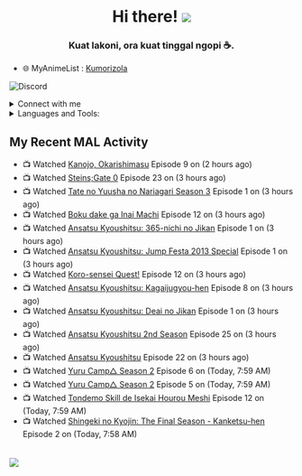 <h1 align="center">Hi there! <img src="https://media.giphy.com/media/hvRJCLFzcasrR4ia7z/giphy.gif" width="25px"> </h1>
<h3 align="center">Kuat lakoni, ora kuat tinggal ngopi ☕.</h3>

- 🌐 MyAnimeList : [Kumorizola](https://myanimelist.net/animelist/Kumorizola)

![Discord](https://discord.c99.nl/widget/theme-3/761213268009943051.png)
<details>
      <summary>Connect with me</summary>
    <p align="left">
        <a href="https://www.instagram.com/kumorizola/" target="blank"><img align="center"
                src="https://raw.githubusercontent.com/rahuldkjain/github-profile-readme-generator/master/src/images/icons/Social/instagram.svg"
                alt="kumorizola" height="30" width="40" /></a>
        <a href="https://discord.com" target="blank"><img align="center"
                src="https://raw.githubusercontent.com/rahuldkjain/github-profile-readme-generator/master/src/images/icons/Social/discord.svg"
                alt="Kumori#5882" height="30" width="40" /></a>
    </p>
</details>

<details>
    <summary align="left">Languages and Tools:</summary>
<p align="left">
      <a href="https://www.w3schools.com/css/" target="_blank">
        <img src="https://raw.githubusercontent.com/devicons/devicon/master/icons/css3/css3-original-wordmark.svg"
            alt="css3" width="40" height="40" /> </a> <a href="https://www.w3.org/html/" target="_blank"> <img
            src="https://raw.githubusercontent.com/devicons/devicon/master/icons/html5/html5-original-wordmark.svg"
            alt="html5" width="40" height="40" /> </a> <a href="https://www.java.com" target="_blank"> <img
            src="https://raw.githubusercontent.com/devicons/devicon/master/icons/java/java-original.svg" alt="java"
            width="40" height="40" /> </a> <a href="https://developer.mozilla.org/en-US/docs/Web/JavaScript"
            target="_blank"> <img
            src="https://raw.githubusercontent.com/devicons/devicon/master/icons/javascript/javascript-original.svg"
            alt="javascript" width="40" height="40" /> </a> <a href="https://nodejs.org" target="_blank"> <img
            src="https://raw.githubusercontent.com/devicons/devicon/master/icons/nodejs/nodejs-original-wordmark.svg"
            alt="nodejs" width="40" height="40" /> </a> <a href="https://www.python.org" target="_blank"> <img
            src="https://raw.githubusercontent.com/devicons/devicon/master/icons/python/python-original.svg"
            alt="python" width="40" height="40" /> </a> <a href="https://www.typescriptlang.org/" target="_blank"> <img
            src="https://raw.githubusercontent.com/devicons/devicon/master/icons/typescript/typescript-original.svg" 
            alt="typescript" width="40" height="40" /> </a> <a href="https://www.photoshop.com/en" target="_blank"> <img
            src="https://upload.wikimedia.org/wikipedia/commons/a/af/Adobe_Photoshop_CC_icon.svg" alt="photoshop" width="40" height="40"/> </a>
            <a href="https://www.adobe.com/products/premiere.html" target="_blank"> <img
            src="https://upload.wikimedia.org/wikipedia/commons/4/40/Adobe_Premiere_Pro_CC_icon.svg" alt="Premiere pro" width="40" height="40"/> </a>
            <a href="https://www.adobe.com/in/products/illustrator.html" target="_blank"> <img 
            src="https://upload.wikimedia.org/wikipedia/commons/f/fb/Adobe_Illustrator_CC_icon.svg" alt="illustrator" width="40" height="40"/> </a>
      
 </details>
 
 <h2> My Recent MAL Activity</h2>
<!-- MAL_ACTIVITY:start -->

- 📺 Watched [Kanojo, Okarishimasu](https://MyAnimeList.net/anime.php?id=40839) Episode 9 on (2 hours ago)
- 📺 Watched [Steins;Gate 0](https://MyAnimeList.net/anime.php?id=30484) Episode 23 on (3 hours ago)
- 📺 Watched [Tate no Yuusha no Nariagari Season 3](https://MyAnimeList.net/anime.php?id=40357) Episode 1 on (3 hours ago)
- 📺 Watched [Boku dake ga Inai Machi](https://MyAnimeList.net/anime.php?id=31043) Episode 12 on (3 hours ago)
- 📺 Watched [Ansatsu Kyoushitsu: 365-nichi no Jikan](https://MyAnimeList.net/anime.php?id=33513) Episode 1 on (3 hours ago)
- 📺 Watched [Ansatsu Kyoushitsu: Jump Festa 2013 Special](https://MyAnimeList.net/anime.php?id=19759) Episode 1 on (3 hours ago)
- 📺 Watched [Koro-sensei Quest!](https://MyAnimeList.net/anime.php?id=34389) Episode 12 on (3 hours ago)
- 📺 Watched [Ansatsu Kyoushitsu: Kagaijugyou-hen](https://MyAnimeList.net/anime.php?id=32863) Episode 8 on (3 hours ago)
- 📺 Watched [Ansatsu Kyoushitsu: Deai no Jikan](https://MyAnimeList.net/anime.php?id=28405) Episode 1 on (3 hours ago)
- 📺 Watched [Ansatsu Kyoushitsu 2nd Season](https://MyAnimeList.net/anime.php?id=30654) Episode 25 on (3 hours ago)
- 📺 Watched [Ansatsu Kyoushitsu](https://MyAnimeList.net/anime.php?id=24833) Episode 22 on (3 hours ago)
- 📺 Watched [Yuru Camp△ Season 2](https://MyAnimeList.net/anime.php?id=38474) Episode 6 on (Today, 7:59 AM)
- 📺 Watched [Yuru Camp△ Season 2](https://MyAnimeList.net/anime.php?id=38474) Episode 5 on (Today, 7:59 AM)
- 📺 Watched [Tondemo Skill de Isekai Hourou Meshi](https://MyAnimeList.net/anime.php?id=53446) Episode 12 on (Today, 7:59 AM)
- 📺 Watched [Shingeki no Kyojin: The Final Season - Kanketsu-hen](https://MyAnimeList.net/anime.php?id=51535) Episode 2 on (Today, 7:58 AM)

<!-- MAL_ACTIVITY:end -->

  
<h2 align="left"> <img src="https://media.discordapp.net/attachments/918405470073520168/919220018355523584/ezgif.com-gif-maker_1.gif">
